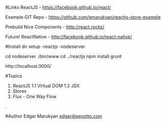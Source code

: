 #Links
ReactJS - https://facebook.github.io/react/

Example GIT Repo - https://github.com/emarukyan/reactjs-store-example

Prebuild Nice Components - http://react.rocks/

Future!
ReactNative - http://facebook.github.io/react-native/


#Install
dir setup
	-reactjs
	-nodeserver

cd nodeserver
./bin/www
cd ../reactjs
npm install
grunt

http://localhost:3000/


#Topics
1. ReactJS
1.1 Virtual DOM
1.2 JSX
2. Stores
3. Flux - One Way Flow

.


#Author
Edgar Marukyan
edgar@peyotto.com